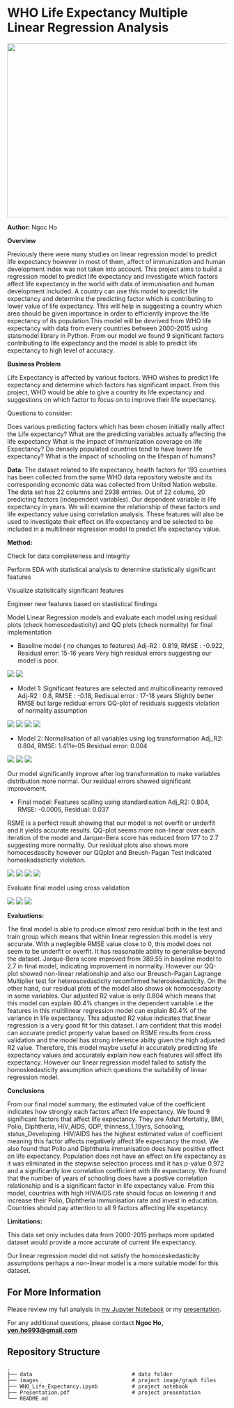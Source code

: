 # WHO Life Expectancy Multiple Linear Regression Analysis

<img src="images/life-expectancy.svg"  width="1000" height="400">

**Author:** Ngoc Ho

**Overview**

Previously there were many studies on linear regression model to predict life expectancy however in most of them, affect of immunization and human development index was not taken into account. This project aims to build a regression model to predict life expectancy and investigate which factors affect life expectancy in the world with data of immunisation and human development included. A country can use this model to predict life expectancy and determine the predicting factor which is contributing to lower value of life expectancy. This will help in suggesting a country which area should be given importance in order to efficiently improve the life expectancy of its population.This model will be devrived from WHO life expectancy with data from every countries between 2000-2015 using statsmodel library in Python. From our model we found 9 significant factors contributing to life expectancy and the model is able to predict life expectancy to high level of accuracy.

**Business Problem**

Life Expectancy is affected by various factors. WHO wishes to predict life expectancy and determine which factors has significant impact. From this project, WHO would be able to give a country its life expectancy and suggestions on which factor to focus on to improve their life expectancy.

Questions to consider:

Does various predicting factors which has been chosen initially really affect the Life expectancy? What are the predicting variables actually affecting the life expectancy
What is the impact of Immunization coverage on life Expectancy?
Do densely populated countries tend to have lower life expectancy?
What is the impact of schooling on the lifespan of humans?

**Data:**
The dataset related to life expectancy, health factors for 193 countries has been collected from the same WHO data repository website and its corresponding economic data was collected from United Nation website. The data set has 22 columns and 2938 entries. Out of 22 colums, 20 predicting factors (independent variables). Our dependent variable is life expectancy in years. We will examine the relationship of these factors and life expectancy value using correlation analysis. These features will also be used to investigate their effect on life expectancy and be selected to be included in a multilinear regression model to predict life expectancy value.

**Method:**

Check for data completeness and integrity

Perform EDA with statistical analysis to determine statistically significant features

Visualize statistically significant features

Engineer new features based on stastistical findings

Model Linear Regression models and evaluate each model using residual plots (check homoscedasticity) and QQ plots (check normality) for final implementation

- Baseline model ( no changes to features)
Adj-R2 : 0.819, RMSE : -0.922, Residual error: 15-16 years
Very high residual errors suggesting our model is poor.

<img src="images/baseline.png">
<img src="images/baeline1.png">

- Model 1: Significant features are selected and multicollinearity removed
Adj-R2 : 0.8, RMSE : -0.18, Redisual error : 17-18 years
Slightly better RMSE but large redidual errors 
QQ-plot of residuals suggests violation of normality assumption


<img src="images/heatmap2.png">
<img src="images/model1.png">
<img src="images/model1_1.png">

<img src="images/QQplot1.png">

- Model 2: Normalisation of all variables using log transformation
Adj_R2: 0.804, RMSE: 1.411e-05 Residual error: 0.004

<img src="images/model2.png">
<img src="images/Model2_1.png">
<img src="images/QQplot2.png">

Our model significantly improve after log transformation to make variables distribution more normal. Our residual errors showed significant improvement. 

- Final model: Features scalling using standardisation
Adj_R2: 0.804, RMSE: -0.0005, Residual: 0.037

RSME is a perfect result showing that our model is not overfit or underfit and it yields accurate results.
QQ-plot seems more non-linear over each iteration of the model and Jarque-Bera score has reduced from 177 to 2.7 suggesting more normality. Our residual plots also shows more homocesdascity however our QQplot and Breush-Pagan Test indicated homoskadasticity violation.

<img src="images/model3.png">
<img src="images/model3_1.png">

<img src="images/QQplot3.png">
<img src="images/Breuschpagan.png">

Evaluate final model using cross validation

<img src="images/crossvalidation1.png">
<img src="images/crossvalidation2.png">

<img src="images/RMSE.png">


**Evaluations:**

The final model is able to produce almost zero residual both in the test and train group which means that within linear regression this model is very accurate. With a neglegible RMSE value close to 0, this model does not seem to be underfit or overfit. It has reasonable ability to generalise beyond the dataset. Jarque-Bera score improved from 389.55 in baseline model to 2.7 in final model, indicating improvement in normality. However our QQ-plot showed non-linear relationship and also our Breusch-Pagan Lagrange Multiplier test for heteroscedasticity recomfirmed heteroskedasticity. On the other hand, our residual plots of the model also shows ok homocesdascity in some variables. Our adjusted R2 value is only 0.804 which means that this model can explain 80.4% changes in the dependent variable i.e the features in this multilinear regression model can explain 80.4% of the variance in life expectancy. This adjusted R2 value indicates that linear regression is a very good fit for this dataset. I am confident that this model can accurate predict property value based on RSME results from cross validation and the model has strong inference abilty given the high adjusted R2 value. Therefore, this model maybe useful in accurately predicting life expectancy values and accurately explain how each features will affect life expectancy. However our linear regression model failed to satisfy the homoskedasticity assumption which questions the suitability of linear regression model.


**Conclusions**

From our final model summary, the estimated value of the coefficient indicates how strongly each factors affect life expectancy. We found 9 significant factors that affect life expectancy. They are Adult Mortality, BMI, Polio, Diphtheria, HIV_AIDS, GDP, thinness_1_19yrs, Schooling, status_Developing. HIV/AIDS has the highest estimated value of coefficient meaning this factor affects negatively affect life expectancy the most. We also found that Polio and Diphtheria immunisation does have positive effect on life expectancy. Population does not have an effect on life expectancy as it was eliminated in the stepwise selection process and it has p-value 0.972 and a significantly low correlation coefficient with life expectancy. We found that the number of years of schooling does have a postive correlation relationship and is a significant factor in life expectancy value. From this model, countries with high HIV/AIDS rate should focus on lowering it and increase their Polio, Diphtheria immunisation rate and invest in education. Countries should pay attention to all 9 factors affecting life expetancy.

**Limitations:**

This data set only includes data from 2000-2015 perhaps more updated dataset would provide a more accurate of current life expectancy. 

Our linear regression model did not satisfy the homoceskedasticity assumptions perhaps a non-linear model is a more suitable model for this dataset. 

## For More Information

Please review my full analysis in [my Jupyter Notebook](https://github.com/NBYHO/WHO-Life-Expectancy-linear-regression-model/blob/master/WHO-life-expectancy.ipynb) or my [presentation](https://github.com/NBYHO/WHO-Life-Expectancy-linear-regression-model/blob/main/WHO-life-expectancy-presentation.pdf).

For any additional questions, please contact **Ngoc Ho, yen.ho993@gmail.com**

## Repository Structure
    .
    ├── data                                # data folder
    ├── images                              # project image/graph files
    ├── WHO_Life_Expectancy.ipynb           # project notebook
    ├── Presentation.pdf                    # project presentation
    └── README.md

